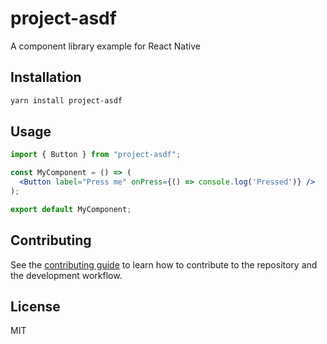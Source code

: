 # project-asdf

A component library example for React Native

## Installation

```sh
yarn install project-asdf
```

## Usage

```jsx
import { Button } from "project-asdf";

const MyComponent = () => (
  <Button label="Press me" onPress={() => console.log('Pressed')} />
);

export default MyComponent;
```

## Contributing

See the [contributing guide](CONTRIBUTING.md) to learn how to contribute to the repository and the development workflow.

## License

MIT
